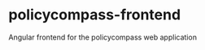 policycompass-frontend
======================

Angular frontend for the policycompass web application
